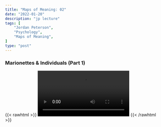 ```yaml
---
title: "Maps of Meaning: 02"
date: "2022-01-20"
description: "jp lecture"
tags: [
    "Jordan Peterson",
    "Psychology",
    "Maps of Meaning",
]
type: "post"
---
```


### Marionettes & Individuals (Part 1)

{{< rawhtml >}}
    <video width="auto" height="auto" controls>
        <source src="https://lectures.dev00ps.com/maps-of-meaning/2017%20Maps%20of%20Meaning%2002%20-%20Marionettes%20%26%20Individuals%20%28Part%201%29.mp4" type="video/mp4"> 
    </video>
{{< /rawhtml >}}